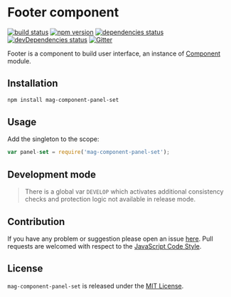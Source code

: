 Footer component
================

[![build status](https://img.shields.io/travis/magsdk/component-panel-set.svg?style=flat-square)](https://travis-ci.org/magsdk/component-panel-set)
[![npm version](https://img.shields.io/npm/v/mag-component-panel-set.svg?style=flat-square)](https://www.npmjs.com/package/mag-component-panel-set)
[![dependencies status](https://img.shields.io/david/magsdk/component-panel-set.svg?style=flat-square)](https://david-dm.org/magsdk/component-panel-set)
[![devDependencies status](https://img.shields.io/david/dev/magsdk/component-panel-set.svg?style=flat-square)](https://david-dm.org/magsdk/component-panel-set?type=dev)
[![Gitter](https://img.shields.io/badge/gitter-join%20chat-blue.svg?style=flat-square)](https://gitter.im/DarkPark/magsdk)


Footer is a component to build user interface, an instance of [Component](https://github.com/stbsdk/component) module.


## Installation ##

```bash
npm install mag-component-panel-set
```


## Usage ##

Add the singleton to the scope:

```js
var panel-set = require('mag-component-panel-set');
```


## Development mode ##

> There is a global var `DEVELOP` which activates additional consistency checks and protection logic not available in release mode.


## Contribution ##

If you have any problem or suggestion please open an issue [here](https://github.com/magsdk/component-panel-set/issues).
Pull requests are welcomed with respect to the [JavaScript Code Style](https://github.com/DarkPark/jscs).


## License ##

`mag-component-panel-set` is released under the [MIT License](license.md).
